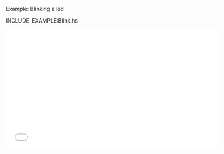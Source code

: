 Example: Blinking a led

INCLUDE_EXAMPLE:Blink.hs

<iframe width="560" height="315" src="//www.youtube.com/embed/UdIXmmp-6tw"
frameborder="0" allowfullscreen></iframe>
